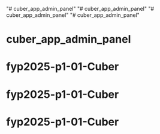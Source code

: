 "# cuber_app_admin_panel" 
"# cuber_app_admin_panel" 
"# cuber_app_admin_panel" 
"# cuber_app_admin_panel" 
# cuber_app_admin_panel
# fyp2025-p1-01-Cuber
# fyp2025-p1-01-Cuber
# fyp2025-p1-01-Cuber
